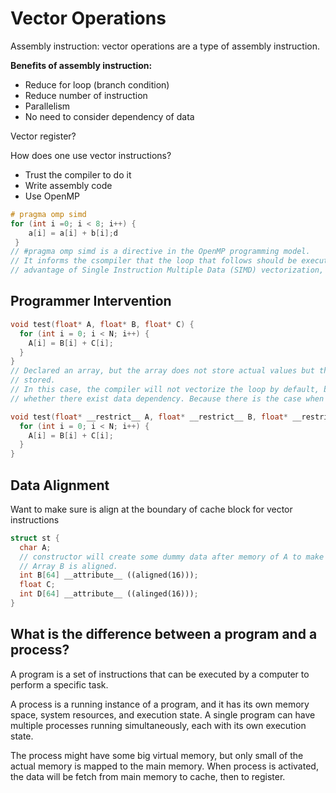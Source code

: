 # Vector Operations

Assembly instruction: vector operations are a type of assembly instruction. 

**Benefits of assembly instruction:**

- Reduce for loop (branch condition)
- Reduce number of instruction
- Parallelism
- No need to consider dependency of data

Vector register?

How does one use vector instructions?

- Trust the compiler to do it
- Write assembly code
- Use OpenMP



```c++
# pragma omp simd
for (int i =0; i < 8; i++) {
	a[i] = a[i] + b[i];d
 }
// #pragma omp simd is a directive in the OpenMP programming model. 
// It informs the csompiler that the loop that follows should be executed in a way that takes
// advantage of Single Instruction Multiple Data (SIMD) vectorization, if possible.
```

## Programmer Intervention

```c++
void test(float* A, float* B, float* C) {
  for (int i = 0; i < N; i++) {
  	A[i] = B[i] + C[i];
  }
}
// Declared an array, but the array does not store actual values but the addresses where values
// stored.
// In this case, the compiler will not vectorize the loop by default, because it does not know
// whether there exist data dependency. Because there is the case when float* a = &b[1].

void test(float* __restrict__ A, float* __restrict__ B, float* __restrict__ C) {
  for (int i = 0; i < N; i++) {
  	A[i] = B[i] + C[i];
  }
}
```

## Data Alignment

Want to make sure is align at the boundary of cache block for vector instructions

```c++
struct st {
  char A;
  // constructor will create some dummy data after memory of A to make usure
  // Array B is aligned.
  int B[64] __attribute__ ((aligned(16)));
  float C;
  int D[64] __attribute__ ((alinged(16)));
}
```

## What is the difference between a program and a process?

A program is a set of instructions that can be executed by a computer to perform a specific task. 

A process is a running instance of a program, and it has its own memory space, system resources, and execution state. A single program can have multiple processes running simultaneously, each with its own execution state.

The process might have some big virtual memory, but only small of the actual memory is mapped to the main memory. When process is activated, the data will be fetch from main memory to cache, then to register.